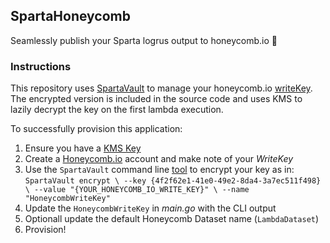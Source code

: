 ## SpartaHoneycomb

Seamlessly publish your Sparta logrus output to honeycomb.io 🐝

### Instructions

This repository uses [SpartaVault](https://github.com/mweagle/SpartaVault)
to manage your honeycomb.io [writeKey](https://honeycomb.io/docs/reference/api/).
The encrypted version is included in the source code and uses KMS to lazily
decrypt the key on the first lambda execution.

To successfully provision this application:
  1. Ensure you have a [KMS Key](https://aws.amazon.com/kms/)
  1. Create a [Honeycomb.io](https://honeycomb.io) account and make note of your *WriteKey*
  1. Use the `SpartaVault` command line [tool](https://github.com/mweagle/SpartaVault#usage)
    to encrypt your key as in:
    ```
    SpartaVault encrypt \
      --key {4f2f62e1-41e0-49e2-8da4-3a7ec511f498} \
      --value "{YOUR_HONEYCOMB_IO_WRITE_KEY}" \
      --name "HoneycombWriteKey"
    ```
  1. Update the `HoneycombWriteKey` in _main.go_ with the CLI output
  1. Optionall update the default Honeycomb Dataset name (`LambdaDataset`)
  1. Provision!